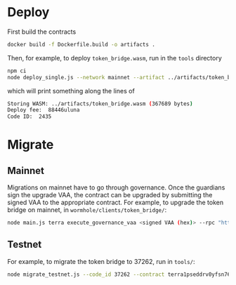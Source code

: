 # Deploy

First build the contracts


``` sh
docker build -f Dockerfile.build -o artifacts .
```

Then, for example, to deploy `token_bridge.wasm`, run in the `tools` directory

``` sh
npm ci
node deploy_single.js --network mainnet --artifact ../artifacts/token_bridge.wasm --mnemonic "..."
```

which will print something along the lines of

``` sh
Storing WASM: ../artifacts/token_bridge.wasm (367689 bytes)
Deploy fee:  88446uluna
Code ID:  2435
```

# Migrate

## Mainnet

Migrations on mainnet have to go through governance. Once the guardians sign the
upgrade VAA, the contract can be upgraded by submitting the signed VAA to the
appropriate contract. For example, to upgrade the token bridge on mainnet,
in `wormhole/clients/token_bridge/`:

``` sh
node main.js terra execute_governance_vaa <signed VAA (hex)> --rpc "https://lcd.terra.dev" --chain_id "columbus-5" --mnemonic "..." --token_bridge "terra10nmmwe8r3g99a9newtqa7a75xfgs2e8z87r2sf"
```

## Testnet


For example, to migrate the token bridge to 37262, run in `tools/`:

``` sh
node migrate_testnet.js --code_id 37262 --contract terra1pseddrv0yfsn76u4zxrjmtf45kdlmalswdv39a --mnemonic "..."
```
